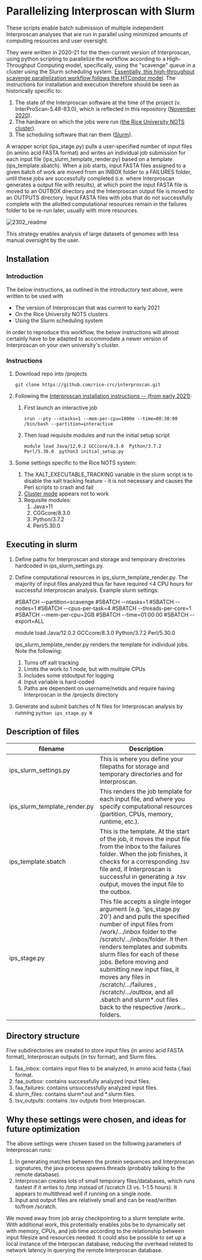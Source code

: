 # Parallelizing Interproscan with Slurm

These scripts enable batch submission of multiple independent Interproscan analyses that are run in parallel using minimized amounts of computing resources and user oversight.

They were written in 2020-21 for the then-current version of Interproscan, using python scripting to parallelize the workflow according to a High-Throughput Computing model, specifically, using the "scavenge" queue in a cluster using the Slurm scheduling system. [Essentially, this high-throughput scavenge parallelization workflow follows the HTCondor model](https://htcondor-wiki.cs.wisc.edu/index.cgi/wiki?p=HowToScavengeCycles). The instructions for installation and execution therefore should be seen as historically specific to:

1. The state of the Interproscan software at the time of the project (v. InterProScan-5.48-83.0), which is reflected in this repository ([November 2020](https://github.com/rice-crc/interproscan/tree/666d25486f38880939b8572ece42b6e4511d6af6)).
1. The hardware on which the jobs were run ([the Rice University NOTS cluster](https://researchcomputing.rice.edu/rice-supercomputing-nots)).
1. The scheduling software that ran them ([Slurm](https://slurm.schedmd.com/documentation.html)).

A wrapper script (ips_stage.py) pulls a user-specified number of input files (in amino acid FASTA format) and writes an individual job submission for each input file (ips_slurm_template_render.py) based on a template (ips_template.sbatch). When a job starts, input FASTA files assigned to a given batch of work are moved from an INBOX folder to a FAILURES folder, until these jobs are successfully completed (i.e. where Interproscan generates a output file with results), at which point the input FASTA file is moved to an OUTBOX directory and the Interproscan output file is moved to an OUTPUTS directory. Input FASTA files with jobs that do not successfully complete with the allotted computational resources remain in the failures folder to be re-run later, usually with more resources.

![2302_readme](https://user-images.githubusercontent.com/63920521/219883990-601c660e-2034-4535-9964-c2db0cb1863a.png)

This strategy enables analysis of large datasets of genomes with less manual oversight by the user.

## Installation


### Introduction

The below instructions, as outlined in the introductory text above, were written to be used with

* The version of Interproscan that was current to early 2021
* On the Rice University NOTS clusters
* Using the Slurm scheduling system

In order to reproduce this workflow, the below instructions will almost certainly have to be adapted to accommodate a newer version of Interproscan on your own university's cluster.

### Instructions

1. Download repo into /projects

    `git clone https://github.com/rice-crc/interproscan.git`

2. Following the [Interproscan installation instructions -- (from early 2021)](https://github.com/ebi-pf-team/interproscan-docs/tree/44db3fff0f3031cc8824d2fa1867c9645f53eb15):
    1. First launch an interactive job

        `srun --pty --ntasks=1 --mem-per-cpu=1000m --time=00:30:00 /bin/bash --partition=interactive`
    
    2. Then load requisite modules and run the initial setup script

        `module load Java/12.0.2 GCCcore/8.3.0  Python/3.7.2  Perl/5.30.0 
        python3 initial_setup.py`  

3. Some settings specific to the Rice NOTS system:

    1. The XALT_EXECUTABLE_TRACKING variable in the slurm script is to disable the xalt tracking feature - it is not necessary and causes the Perl scripts to crash and fail
    2. [Cluster mode](https://interproscan-docs.readthedocs.io/en/latest/ImprovingPerformance.html?highlight=cluster%20mode#running-interproscan-in-cluster-mode) appears not to work
    3. Requisite modules:
        1. Java>11
        2. CGGcore/8.3.0
        3. Python/3.7.2
        4. Perl/5.30.0

## Executing in slurm

1. Define paths for Interproscan and storage and temporary directories hardcoded in ips_slurm_settings.py.
2. Define computational resources in ips_slurm_template_render.py. The majority of input files analyzed thus far have required <4 CPU hours for successful Interproscan analysis. Example slurm settings:

    #SBATCH --partition=scavenge
    #SBATCH --ntasks=1
    #SBATCH --nodes=1
    #SBATCH --cpus-per-task=4
    #SBATCH --threads-per-core=1
    #SBATCH --mem-per-cpu=2GB
    #SBATCH --time=01:00:00
    #SBATCH --export=ALL

    module load Java/12.0.2 GCCcore/8.3.0 Python/3.7.2 Perl/5.30.0

    ips_slurm_template_render.py renders the template for individual jobs. Note the following:
    1. Turns off xalt tracking
    2. Limits the work to 1 node, but with multiple CPUs
    3. Includes some stdoutput for logging
    4. Input variable is hard-coded
    5. Paths are dependent on username/netids and require having Interproscan in the /projects directory

3. Generate and submit batches of N files for Interproscan analysis by running `python ips_stage.py N`

## Description of files

| filename | Description |
| --- | --- |
| ips_slurm_settings.py | This is where you define your filepaths for storage and temporary directories and for Interproscan. |
| ips_slurm_template_render.py | This renders the job template for each input file, and where you specify computational resources (partition, CPUs, memory, runtime, etc.).  |
| ips_template.sbatch | This is the template. At the start of the job, it moves the input file from the inbox to the failures folder. When the job finishes, it checks for a corresponding .tsv file and, if Interproscan is successful in generating a .tsv output, moves the input file to the outbox.
| ips_stage.py | This file accepts a single integer argument (e.g. 'ips_stage.py 20') and and pulls the specified number of input files from /work/.../inbox folder to the /scratch/.../inbox/folder. It then renders templates and submits slurm files for each of these jobs. Before moving and submitting new input files, it moves any files in /scratch/.../failures , /scratch/.../outbox, and all .sbatch and slurm*.out files back to the respective /work... folders. |

## Directory structure

Five subdirectories are created to store input files (in amino acid FASTA format), Interproscan outputs (in tsv format), and Slurm files.

1. faa_inbox: contains input files to be analyzed, in amino acid fasta (.faa) format.
2. faa_outbox: contains successfully analyzed input files.
3. faa_failures: contains unsuccessfully analyzed input files.
4. slurm_files: contains slurm*.out and *.slurm files.
5. tsv_outputs: contains .tsv outputs from Interproscan.

## Why these settings were chosen, and ideas for future optimization

The above settings were chosen based on the following parameters of Interproscan runs:
1. In generating matches between the protein sequences and Interproscan signatures, the java process spawns threads (probably talking to the remote database).
2. Interproscan creates lots of small temporary files/databases, which runs fastest if it writes to /tmp instead of /scratch (3 vs. 1-1.5 hours). It appears to multithread well if running on a single node.
3. Input and output files are relatively small and can be read/written to/from /scratch.

We moved away from job array checkpointing to a slurm template write. With additional work, this protentially enables jobs be to dynamically set with memory, CPUs, and job time according to the relationship between input filesize and resources needed. It could also be possible to set up a local instance of the Interpscan database, reducing the overhead related to network latency in querying the remote Interproscan database.
